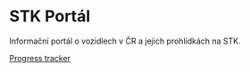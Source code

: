 # STK Portál

Informační portál o vozidlech v ČR a jejich prohlídkách na STK.

[Progress tracker](PROGRESS.md)
